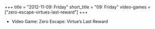 +++
title = "2012-11-09: Friday"
short_title = "09: Friday"
video-games = ["zero-escape-virtues-last-reward"]
+++


* Video Game: Zero Escape: Virtue’s Last Reward